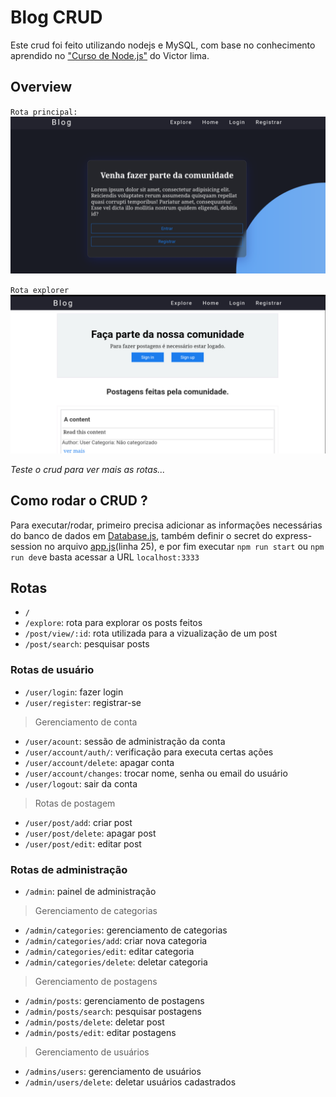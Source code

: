 # Blog CRUD
Este crud foi feito utilizando nodejs e MySQL, com base no conhecimento aprendido no ["Curso de Node.js"](https://youtube.com/playlist?list=PLJ_KhUnlXUPtbtLwaxxUxHqvcNQndmI4B) do Victor lima.

## Overview

`Rota principal:`
![Home](homeExample.png)

`Rota explorer`
![Explorer](explorerExample.png)

_Teste o crud para ver mais as rotas..._


## Como rodar o CRUD ?
Para executar/rodar, primeiro precisa adicionar as informações necessárias do banco de dados em [Database.js](https://github.com/rodr1goS/Blog-CRUD/blob/main/src/models/Database.js),
também definir o secret do express-session no arquivo [app.js](https://github.com/rodr1goS/Blog-CRUD/blob/main/src/app.js)(linha 25), e por fim executar `npm run start` ou `npm run dev`e basta acessar a URL `localhost:3333`

## Rotas

- `/`
- `/explore`: rota para explorar os posts feitos
- `/post/view/:id`: rota utilizada para a vizualização de um post
- `/post/search`: pesquisar posts


### Rotas de usuário

- `/user/login`: fazer login
- `/user/register`: registrar-se

> Gerenciamento de conta

- `/user/acount`: sessão de administração da conta
- `/user/account/auth/`: verificação para executa certas ações
- `/user/account/delete`: apagar conta
- `/user/account/changes`: trocar nome, senha ou email do usuário
- `/user/logout`: sair da conta

> Rotas de postagem

- `/user/post/add`: criar post
- `/user/post/delete`: apagar post
- `/user/post/edit`: editar post

### Rotas de administração

- `/admin`: painel de administração

> Gerenciamento de categorias

- `/admin/categories`: gerenciamento de categorias
- `/admin/categories/add`: criar nova categoria
- `/admin/categories/edit`: editar categoria
- `/admin/categories/delete`: deletar categoria

> Gerenciamento de postagens

- `/admin/posts`: gerenciamento de postagens
- `/admin/posts/search`: pesquisar postagens
- `/admin/posts/delete`: deletar post
- `/admin/posts/edit`: editar postagens

> Gerenciamento de usuários

- `/admins/users`: gerenciamento de usuários
- `/admin/users/delete`: deletar usuários cadastrados
